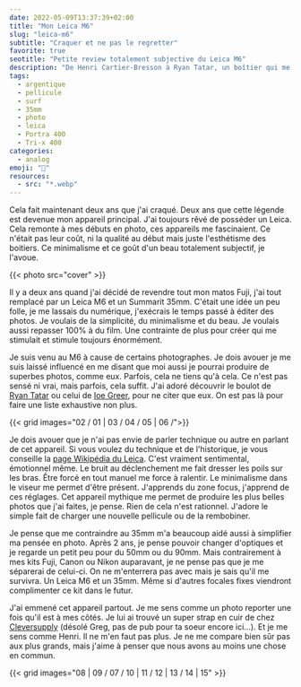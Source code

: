 ```yaml
---
date: 2022-05-09T13:37:39+02:00
title: "Mon Leica M6"
slug: "leica-m6"
subtitle: "Craquer et ne pas le regretter"
favorite: true
seotitle: "Petite review totalement subjective du Leica M6"
description: "De Henri Cartier-Bresson à Ryan Tatar, un boîtier qui me fait rêver, une marque que l'on ne présente plus" 
tags:
  - argentique
  - pellicule
  - surf
  - 35mm
  - photo
  - leica
  - Portra 400
  - Tri-x 400
categories:
  - analog
emoji: "📸"
resources:
  - src: "*.webp"
---
```


Cela fait maintenant deux ans que j'ai craqué. Deux ans que cette légende est devenue mon appareil principal. J'ai toujours rêvé de posséder un Leica. Cela remonte à mes débuts en photo, ces appareils me fascinaient. Ce n'était pas leur coût, ni la qualité au début mais juste l'esthétisme des boitiers. Ce minimalisme et ce goût d'un beau totalement subjectif, je l'avoue.

{{< photo src="cover" >}}

Il y a deux ans quand j'ai décidé de revendre tout mon matos Fuji, j'ai tout remplacé par un Leica M6 et un Summarit 35mm. C'était une idée un peu folle, je me lassais du numérique, j'exécrais le temps passé à éditer des photos. Je voulais de la simplicité, du minimalisme et du beau. Je voulais aussi repasser 100% à du film. Une contrainte de plus pour créer qui me stimulait et stimule toujours énormément. 

Je suis venu au M6 à cause de certains photographes. Je dois avouer je me suis laissé influencé en me disant que moi aussi je pourrai produire de superbes photos, comme eux. Parfois, cela ne tiens qu'à cela. Ce n'est pas sensé ni vrai, mais parfois, cela suffit. J'ai adoré découvrir le boulot de [Ryan Tatar](https://www.ryantatar.com/feral) ou celui de [Ioe Greer](https://www.instagram.com/ioegreer), pour ne citer que eux. On est pas là pour faire une liste exhaustive non plus. 

{{< grid images="02 / 01 | 03 / 04 / 05 | 06 /">}}

Je dois avouer que je n'ai pas envie de parler technique ou autre en parlant de cet appareil. Si vous voulez du technique et de l'historique, je vous conseille la [page Wikipédia du Leica](https://fr.wikipedia.org/wiki/Leica_M6). C'est vraiment sentimental, émotionnel même. Le bruit au déclenchement me fait dresser les poils sur les bras. Être forcé en tout manuel me force à ralentir. Le minimalisme dans le viseur me permet d'être présent. J'apprends du zone focus, j'apprend de ces réglages. Cet appareil mythique me permet de produire les plus belles photos que j'ai faites, je pense. Rien de cela n'est rationnel. J'adore le simple fait de charger une nouvelle pellicule ou de la rembobiner. 

Je pense que me contraindre au 35mm m'a beaucoup aidé aussi à simplifier ma pensée en photo. Après 2 ans, je pense pouvoir changer d'optiques et je regarde un petit peu pour du 50mm ou du 90mm. Mais contrairement à mes kits Fuji, Canon ou Nikon auparavant, je ne pense pas que je me séparerai de celui-ci. On ne m'enterrera pas avec mais je sais qu'il me survivra. Un Leica M6 et un 35mm. Même si d'autres focales fixes viendront complimenter ce kit dans le futur. 

J'ai emmené cet appareil partout. Je me sens comme un photo reporter une fois qu'il est à mes côtés. Je lui ai trouvé un super strap en cuir de chez [Cleversupply](https://cleversupply.co/products/minimal-anchor-camera-strap-peak) (désolé Greg, pas de pub pour ta soeur encore ici...). Et je me sens comme Henri. Il ne m'en faut pas plus. Je ne me compare bien sûr pas aux plus grands, mais j'aime à penser que nous avons au moins une chose en commun.

{{< grid images="08 | 09 / 07 / 10 | 11 / 12 | 13 / 14 | 15" >}}
